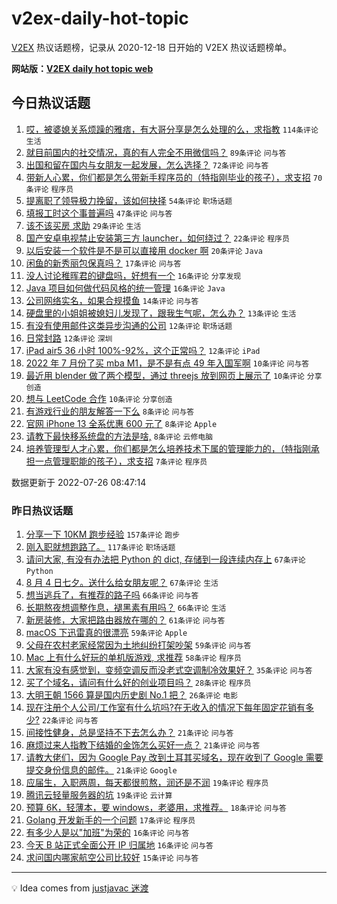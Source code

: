 # v2ex-daily-hot-topic

[V2EX](https://www.v2ex.com/) 热议话题榜，记录从 2020-12-18 日开始的 V2EX 热议话题榜单。

**网站版：[V2EX daily hot topic web](https://boojack.github.io/v2ex-daily-hot-topic-web/)**

## 今日热议话题

<!-- TODAY BEGIN -->

1. [哎，被婆媳关系烦躁的雅痞，有大哥分享是怎么处理的么，求指教](https://www.v2ex.com/t/868698) `114条评论` `生活`
1. [就目前国内的社交情况，真的有人完全不用微信吗？](https://www.v2ex.com/t/868696) `89条评论` `问与答`
1. [出国和留在国内与女朋友一起发展，怎么选择？](https://www.v2ex.com/t/868723) `72条评论` `问与答`
1. [带新人心累，你们都是怎么带新手程序员的（特指刚毕业的孩子），求支招](https://www.v2ex.com/t/868776) `70条评论` `程序员`
1. [提离职了领导极力挽留，该如何抉择](https://www.v2ex.com/t/868746) `54条评论` `职场话题`
1. [填报工时这个事普遍吗](https://www.v2ex.com/t/868697) `47条评论` `问与答`
1. [该不该买房 求助](https://www.v2ex.com/t/868720) `29条评论` `生活`
1. [国产安卓电视禁止安装第三方 launcher，如何绕过？](https://www.v2ex.com/t/868759) `22条评论` `程序员`
1. [以后安装一个软件是不是可以直接用 docker 啊](https://www.v2ex.com/t/868799) `20条评论` `Java`
1. [闲鱼的新秀丽包保真吗？](https://www.v2ex.com/t/868755) `17条评论` `问与答`
1. [没人讨论稚晖君的键盘吗，好想有一个](https://www.v2ex.com/t/868770) `16条评论` `分享发现`
1. [Java 项目如何做代码风格的统一管理](https://www.v2ex.com/t/868683) `16条评论` `Java`
1. [公司网络实名，如果合规摸鱼](https://www.v2ex.com/t/868694) `14条评论` `问与答`
1. [硬盘里的小姐姐被媳妇儿发现了，跟我生气呢，怎么办？](https://www.v2ex.com/t/868789) `13条评论` `生活`
1. [有没有使用邮件这类异步沟通的公司](https://www.v2ex.com/t/868708) `12条评论` `职场话题`
1. [日常封路](https://www.v2ex.com/t/868705) `12条评论` `深圳`
1. [iPad air5 36 小时 100%-92%，这个正常吗？](https://www.v2ex.com/t/868688) `12条评论` `iPad`
1. [2022 年 7 月份了买 mba M1，是不是有点 49 年入国军啊](https://www.v2ex.com/t/868798) `10条评论` `问与答`
1. [最近用 blender 做了两个模型，通过 threejs 放到网页上展示了](https://www.v2ex.com/t/868780) `10条评论` `分享创造`
1. [想与 LeetCode 合作](https://www.v2ex.com/t/868747) `10条评论` `分享创造`
1. [有游戏行业的朋友解答一下么](https://www.v2ex.com/t/868743) `8条评论` `问与答`
1. [官网 iPhone 13 全系优惠 600 元了](https://www.v2ex.com/t/868699) `8条评论` `Apple`
1. [请教下最快移系统盘的方法是啥,](https://www.v2ex.com/t/868687) `8条评论` `云修电脑`
1. [培养管理型人才心累，你们都是怎么培养技术下属的管理能力的，（特指刚承担一点管理职能的孩子），求支招](https://www.v2ex.com/t/868808) `7条评论` `程序员`

数据更新于 2022-07-26 08:47:14

<!-- TODAY END -->

### 昨日热议话题

<!-- YESTERDAY BEGIN -->

1. [分享一下 10KM 跑步经验](https://www.v2ex.com/t/868472) `157条评论` `跑步`
1. [刚入职就想跑路了。](https://www.v2ex.com/t/868453) `117条评论` `职场话题`
1. [请问大家, 有没有办法把 Python 的 dict, 存储到一段连续内存上](https://www.v2ex.com/t/868557) `67条评论` `Python`
1. [8 月 4 日七夕。送什么给女朋友呢？](https://www.v2ex.com/t/868457) `67条评论` `生活`
1. [想当逃兵了，有推荐的路子吗](https://www.v2ex.com/t/868509) `66条评论` `问与答`
1. [长期熬夜想调整作息，褪黑素有用吗？](https://www.v2ex.com/t/868528) `66条评论` `生活`
1. [新房装修，大家把路由器放在哪的？](https://www.v2ex.com/t/868452) `61条评论` `问与答`
1. [macOS 下迅雷真的很漂亮](https://www.v2ex.com/t/868494) `59条评论` `Apple`
1. [父母在农村老家经常因为土地纠纷打架吵架](https://www.v2ex.com/t/868582) `59条评论` `问与答`
1. [Mac 上有什么好玩的单机版游戏, 求推荐](https://www.v2ex.com/t/868511) `58条评论` `程序员`
1. [大家有没有感觉到，变频空调反而没老式空调制冷效果好？](https://www.v2ex.com/t/868451) `35条评论` `问与答`
1. [买了个域名，请问有什么好的创业项目吗？](https://www.v2ex.com/t/868612) `28条评论` `程序员`
1. [大明王朝 1566 算是国内历史剧 No.1 把？](https://www.v2ex.com/t/868513) `26条评论` `电影`
1. [现在注册个人公司/工作室有什么坑吗?在无收入的情况下每年固定花销有多少?](https://www.v2ex.com/t/868466) `22条评论` `问与答`
1. [间接性健身，总是坚持不下去怎么办？](https://www.v2ex.com/t/868637) `21条评论` `问与答`
1. [麻烦过来人指教下结婚的金饰怎么买好一点？](https://www.v2ex.com/t/868579) `21条评论` `问与答`
1. [请教大佬们，因为 Google Pay 改到土耳其买域名，现在收到了 Google 需要提交身份信息的邮件。](https://www.v2ex.com/t/868489) `21条评论` `Google`
1. [应届生，入职两周，每天都很煎熬，润还是不润](https://www.v2ex.com/t/868660) `19条评论` `程序员`
1. [腾讯云轻量服务器的坑](https://www.v2ex.com/t/868487) `19条评论` `云计算`
1. [预算 6K，轻薄本，要 windows，老婆用，求推荐。](https://www.v2ex.com/t/868479) `18条评论` `问与答`
1. [Golang 开发新手的一个问题](https://www.v2ex.com/t/868601) `17条评论` `程序员`
1. [有多少人是以"加班"为荣的](https://www.v2ex.com/t/868607) `16条评论` `问与答`
1. [今天 B 站正式全面公开 IP 归属地](https://www.v2ex.com/t/868522) `16条评论` `问与答`
1. [求问国内哪家航空公司比较好](https://www.v2ex.com/t/868594) `15条评论` `问与答`

<!-- YESTERDAY END -->

---

💡 Idea comes from [justjavac 迷渡](https://github.com/justjavac/)
